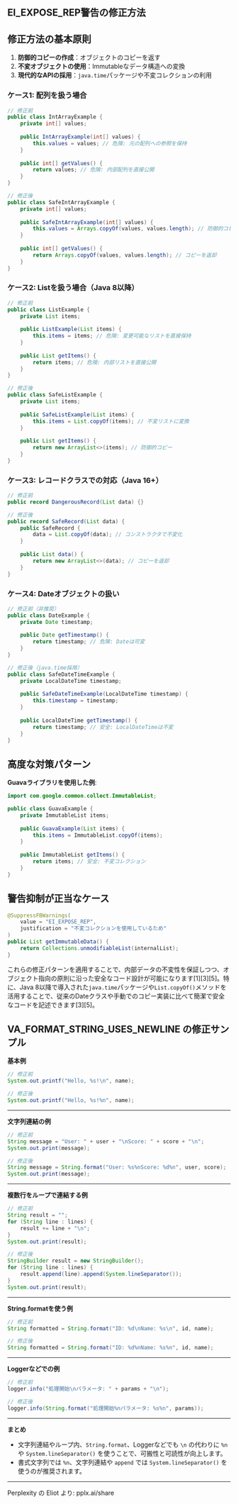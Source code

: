 ## EI_EXPOSE_REP警告の修正方法

## 修正方法の基本原則
1. **防御的コピーの作成**：オブジェクトのコピーを返す
2. **不変オブジェクトの使用**：Immutableなデータ構造への変換
3. **現代的なAPIの採用**：`java.time`パッケージや不変コレクションの利用

### ケース1: 配列を扱う場合
```java
// 修正前
public class IntArrayExample {
    private int[] values;
    
    public IntArrayExample(int[] values) {
        this.values = values; // 危険: 元の配列への参照を保持
    }
    
    public int[] getValues() {
        return values; // 危険: 内部配列を直接公開
    }
}

// 修正後
public class SafeIntArrayExample {
    private int[] values;
    
    public SafeIntArrayExample(int[] values) {
        this.values = Arrays.copyOf(values, values.length); // 防御的コピー
    }
    
    public int[] getValues() {
        return Arrays.copyOf(values, values.length); // コピーを返却
    }
}
```

### ケース2: Listを扱う場合（Java 8以降）
```java
// 修正前
public class ListExample {
    private List items;
    
    public ListExample(List items) {
        this.items = items; // 危険: 変更可能なリストを直接保持
    }
    
    public List getItems() {
        return items; // 危険: 内部リストを直接公開
    }
}

// 修正後
public class SafeListExample {
    private List items;
    
    public SafeListExample(List items) {
        this.items = List.copyOf(items); // 不変リストに変換
    }
    
    public List getItems() {
        return new ArrayList<>(items); // 防御的コピー
    }
}
```

### ケース3: レコードクラスでの対応（Java 16+）
```java
// 修正前
public record DangerousRecord(List data) {}

// 修正後
public record SafeRecord(List data) {
    public SafeRecord {
        data = List.copyOf(data); // コンストラクタで不変化
    }
    
    public List data() {
        return new ArrayList<>(data); // コピーを返却
    }
}
```

### ケース4: Dateオブジェクトの扱い
```java
// 修正前（非推奨）
public class DateExample {
    private Date timestamp;
    
    public Date getTimestamp() {
        return timestamp; // 危険: Dateは可変
    }
}

// 修正後（java.time採用）
public class SafeDateTimeExample {
    private LocalDateTime timestamp;
    
    public SafeDateTimeExample(LocalDateTime timestamp) {
        this.timestamp = timestamp;
    }
    
    public LocalDateTime getTimestamp() {
        return timestamp; // 安全: LocalDateTimeは不変
    }
}
```

## 高度な対策パターン
**Guavaライブラリを使用した例**:
```java
import com.google.common.collect.ImmutableList;

public class GuavaExample {
    private ImmutableList items;
    
    public GuavaExample(List items) {
        this.items = ImmutableList.copyOf(items);
    }
    
    public ImmutableList getItems() {
        return items; // 安全: 不変コレクション
    }
}
```

## 警告抑制が正当なケース
```java
@SuppressFBWarnings(
    value = "EI_EXPOSE_REP",
    justification = "不変コレクションを使用しているため"
)
public List getImmutableData() {
    return Collections.unmodifiableList(internalList);
}
```

これらの修正パターンを適用することで、内部データの不変性を保証しつつ、オブジェクト指向の原則に沿った安全なコード設計が可能になります[1][3][5]。特に、Java 8以降で導入された`java.time`パッケージや`List.copyOf()`メソッドを活用することで、従来のDateクラスや手動でのコピー実装に比べて簡潔で安全なコードを記述できます[3][5]。

## VA_FORMAT_STRING_USES_NEWLINE の修正サンプル

**基本例**

```java
// 修正前
System.out.printf("Hello, %s!\n", name);

// 修正後
System.out.printf("Hello, %s!%n", name);
```

---

**文字列連結の例**

```java
// 修正前
String message = "User: " + user + "\nScore: " + score + "\n";
System.out.print(message);

// 修正後
String message = String.format("User: %s%nScore: %d%n", user, score);
System.out.print(message);
```

---

**複数行をループで連結する例**

```java
// 修正前
String result = "";
for (String line : lines) {
    result += line + "\n";
}
System.out.print(result);

// 修正後
StringBuilder result = new StringBuilder();
for (String line : lines) {
    result.append(line).append(System.lineSeparator());
}
System.out.print(result);
```

---

**String.formatを使う例**

```java
// 修正前
String formatted = String.format("ID: %d\nName: %s\n", id, name);

// 修正後
String formatted = String.format("ID: %d%nName: %s%n", id, name);
```

---

**Loggerなどでの例**

```java
// 修正前
logger.info("処理開始\nパラメータ: " + params + "\n");

// 修正後
logger.info(String.format("処理開始%nパラメータ: %s%n", params));
```

---

**まとめ**

- 文字列連結やループ内、`String.format`、Loggerなどでも `\n` の代わりに `%n` や `System.lineSeparator()` を使うことで、可搬性と可読性が向上します。
- 書式文字列では `%n`、文字列連結や `append` では `System.lineSeparator()` を使うのが推奨されます。

---
Perplexity の Eliot より: pplx.ai/share